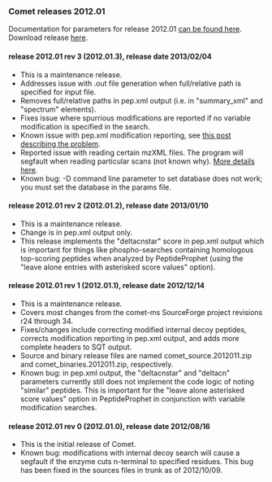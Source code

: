 ### Comet releases 2012.01

Documentation for parameters for release 2012.01 [can be found
here](http://comet-ms.sourceforge.net/parameters/parameters_201201/).
Download release [here](https://sourceforge.net/projects/comet-ms/files/).

#### release 2012.01 rev 3 (2012.01.3), release date 2013/02/04
- This is a maintenance release.
- Addresses issue with .out file generation when full/relative path is
specified for input file.
- Removes full/relative paths in pep.xml output (i.e. in "summary_xml" and
"spectrum" elements).
- Fixes issue where spurrious modifications are reported if no variable
modification is specified in the search.
- Known issue with pep.xml modification reporting, see
[this post describing the problem](https://groups.google.com/forum/#!topic/comet-ms/KrbM57S050M).
- Reported issue with reading certain mzXML files. The program will segfault
when reading particular scans (not known why).
[More details here](https://groups.google.com/forum/#!topic/comet-ms/aHb_cP_5bXw).
- Known bug: -D command line parameter to set database does not work; you must
set the database in the params file.

#### release 2012.01 rev 2 (2012.01.2), release date 2013/01/10
- This is a maintenance release.
- Change is in pep.xml output only.
- This release implements the "deltacnstar" score in pep.xml output which is
important for things like phospho-searches containing homologous top-scoring
peptides when analyzed by PeptideProphet (using the "leave alone entries with
asterisked score values" option).

#### release 2012.01 rev 1 (2012.01.1), release date 2012/12/14
- This is a maintenance release.
- Covers most changes from the comet-ms SourceForge project revisions r24
through 34.
- Fixes/changes include correcting modified internal decoy peptides, corrects
modification reporting in pep.xml output, and adds more complete headers to SQT
output.
- Source and binary release files are named comet_source.2012011.zip and
comet_binaries.2012011.zip, respectively.
- Known bug: in pep.xml output, the "deltacnstar" and "deltacn" parameters
currently still does not implement the code logic of noting "similar" peptides.
This is important for the "leave alone asterisked score values" option in
PeptideProphet in conjunction with variable modification searches.

#### release 2012.01 rev 0 (2012.01.0), release date 2012/08/16
- This is the initial release of Comet.
- Known bug: modifications with internal decoy search will cause a segfault if
the enzyme cuts n-terminal to specified residues. This bug has been fixed in
the sources files in trunk as of 2012/10/09.
